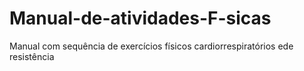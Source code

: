 # Manual-de-atividades-F-sicas
Manual com sequência de exercícios físicos cardiorrespiratórios ede resistência
